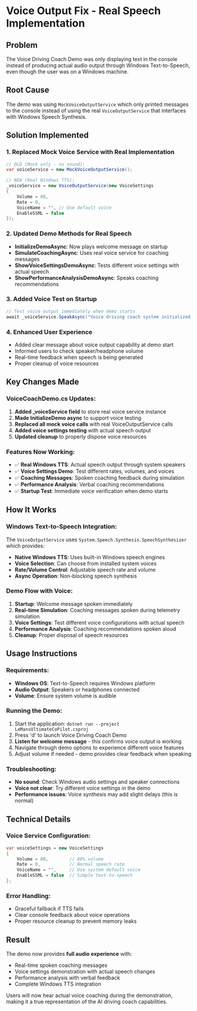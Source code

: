 # Voice Output Fix - Real Speech Implementation

## Problem
The Voice Driving Coach Demo was only displaying text in the console instead of producing actual audio output through Windows Text-to-Speech, even though the user was on a Windows machine.

## Root Cause
The demo was using `MockVoiceOutputService` which only printed messages to the console instead of using the real `VoiceOutputService` that interfaces with Windows Speech Synthesis.

## Solution Implemented

### 1. **Replaced Mock Voice Service with Real Implementation**
```csharp
// OLD (Mock only - no sound):
var voiceService = new MockVoiceOutputService();

// NEW (Real Windows TTS):
_voiceService = new VoiceOutputService(new VoiceSettings 
{ 
    Volume = 80, 
    Rate = 0, 
    VoiceName = "", // Use default voice
    EnableSSML = false 
});
```

### 2. **Updated Demo Methods for Real Speech**
- **InitializeDemoAsync**: Now plays welcome message on startup
- **SimulateCoachingAsync**: Uses real voice service for coaching messages
- **ShowVoiceSettingsDemoAsync**: Tests different voice settings with actual speech
- **ShowPerformanceAnalysisDemoAsync**: Speaks coaching recommendations

### 3. **Added Voice Test on Startup**
```csharp
// Test voice output immediately when demo starts
await _voiceService.SpeakAsync("Voice driving coach system initialized. Welcome to the demonstration.");
```

### 4. **Enhanced User Experience**
- Added clear message about voice output capability at demo start
- Informed users to check speaker/headphone volume
- Real-time feedback when speech is being generated
- Proper cleanup of voice resources

## Key Changes Made

### VoiceCoachDemo.cs Updates:
1. **Added _voiceService field** to store real voice service instance
2. **Made InitializeDemo async** to support voice testing
3. **Replaced all mock voice calls** with real VoiceOutputService calls
4. **Added voice settings testing** with actual speech output
5. **Updated cleanup** to properly dispose voice resources

### Features Now Working:
- ✅ **Real Windows TTS**: Actual speech output through system speakers
- ✅ **Voice Settings Demo**: Test different rates, volumes, and voices
- ✅ **Coaching Messages**: Spoken coaching feedback during simulation
- ✅ **Performance Analysis**: Verbal coaching recommendations
- ✅ **Startup Test**: Immediate voice verification when demo starts

## How It Works

### Windows Text-to-Speech Integration:
The `VoiceOutputService` uses `System.Speech.Synthesis.SpeechSynthesizer` which provides:
- **Native Windows TTS**: Uses built-in Windows speech engines
- **Voice Selection**: Can choose from installed system voices
- **Rate/Volume Control**: Adjustable speech rate and volume
- **Async Operation**: Non-blocking speech synthesis

### Demo Flow with Voice:
1. **Startup**: Welcome message spoken immediately
2. **Real-time Simulation**: Coaching messages spoken during telemetry simulation
3. **Voice Settings**: Test different voice configurations with actual speech
4. **Performance Analysis**: Coaching recommendations spoken aloud
5. **Cleanup**: Proper disposal of speech resources

## Usage Instructions

### Requirements:
- **Windows OS**: Text-to-Speech requires Windows platform
- **Audio Output**: Speakers or headphones connected
- **Volume**: Ensure system volume is audible

### Running the Demo:
1. Start the application: `dotnet run --project LeMansUltimateCoPilot.csproj`
2. Press 'd' to launch Voice Driving Coach Demo
3. **Listen for welcome message** - this confirms voice output is working
4. Navigate through demo options to experience different voice features
5. Adjust volume if needed - demo provides clear feedback when speaking

### Troubleshooting:
- **No sound**: Check Windows audio settings and speaker connections
- **Voice not clear**: Try different voice settings in the demo
- **Performance issues**: Voice synthesis may add slight delays (this is normal)

## Technical Details

### Voice Service Configuration:
```csharp
var voiceSettings = new VoiceSettings 
{ 
    Volume = 80,        // 80% volume
    Rate = 0,           // Normal speech rate
    VoiceName = "",     // Use system default voice
    EnableSSML = false  // Simple text-to-speech
};
```

### Error Handling:
- Graceful fallback if TTS fails
- Clear console feedback about voice operations
- Proper resource cleanup to prevent memory leaks

## Result
The demo now provides **full audio experience** with:
- Real-time spoken coaching messages
- Voice settings demonstration with actual speech changes
- Performance analysis with verbal feedback
- Complete Windows TTS integration

Users will now hear actual voice coaching during the demonstration, making it a true representation of the AI driving coach capabilities.
